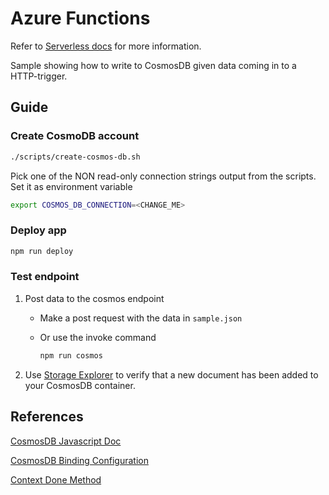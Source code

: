 # Azure Functions

Refer to [Serverless docs](https://serverless.com/framework/docs/providers/azure/guide/intro/) for more information.

Sample showing how to write to CosmosDB given data coming in to a HTTP-trigger.

## Guide

### Create CosmoDB account

```bash
./scripts/create-cosmos-db.sh
```

Pick one of the NON read-only connection strings output from the scripts. Set it as environment variable

```bash
export COSMOS_DB_CONNECTION=<CHANGE_ME>
```

### Deploy app

```bash
npm run deploy
```

### Test endpoint

1. Post data to the cosmos endpoint

   - Make a post request with the data in `sample.json`
   - Or use the invoke command

     ```bash
     npm run cosmos
     ```

1. Use [Storage Explorer](https://docs.microsoft.com/en-us/azure/vs-azure-tools-storage-manage-with-storage-explorer) to verify that a new document has been added to your CosmosDB container.

## References

[CosmosDB Javascript Doc](https://docs.microsoft.com/en-us/azure/azure-functions/functions-bindings-cosmosdb-v2#output---javascript-examples)

[CosmosDB Binding Configuration](https://docs.microsoft.com/en-us/azure/azure-functions/functions-bindings-cosmosdb-v2#output---configuration)

[Context Done Method](https://docs.microsoft.com/en-us/azure/azure-functions/functions-reference-node#contextdone-method)
